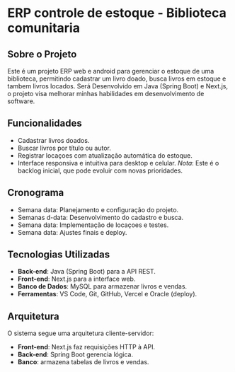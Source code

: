 
# ERP controle de estoque - Biblioteca comunitaria

## Sobre o Projeto
Este é um projeto ERP web e android para gerenciar o estoque de uma biblioteca, permitindo cadastrar um livro doado, busca livros em estoque e tambem livros locados. Será Desenvolvido em Java (Spring Boot) e Next.js,
o projeto visa melhorar minhas habilidades em desenvolvimento de software.

## Funcionalidades
- Cadastrar livros doados.
- Buscar livros por título ou autor.
- Registrar locaçoes com atualização automática do estoque.
- Interface responsiva e intuitiva para desktop e celular.
*Nota*: Este é o backlog inicial, que pode evoluir com novas prioridades.


## Cronograma
- Semana data: Planejamento e configuração do projeto.
- Semanas d-data: Desenvolvimento do cadastro e busca.
- Semana data: Implementação de locaçoes e testes.
- Semana data: Ajustes finais e deploy.

## Tecnologias Utilizadas
- **Back-end**: Java (Spring Boot) para a API REST.
- **Front-end**: Next.js para a interface web.
- **Banco de Dados**: MySQL para armazenar livros e vendas.
- **Ferramentas**: VS Code, Git, GitHub, Vercel e Oracle (deploy).

## Arquitetura
O sistema segue uma arquitetura cliente-servidor:
- **Front-end**: Next.js faz requisições HTTP à API.
- **Back-end**: Spring Boot gerencia lógica.
- **Banco**: armazena tabelas de livros e vendas.
